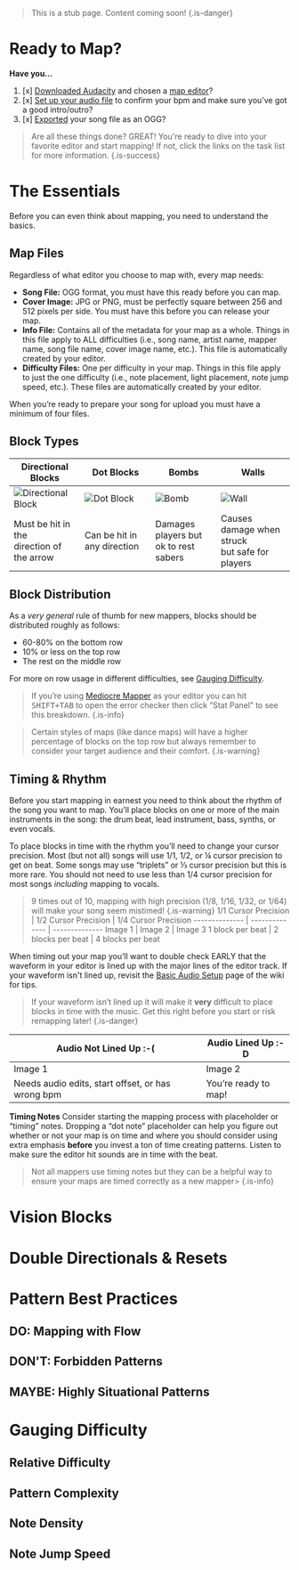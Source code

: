 <!-- TITLE: Basic Mapping -->
<!-- SUBTITLE: A quick summary of Basic Mapping -->

> This is a stub page. Content coming soon!
{.is-danger}
# Ready to Map?
**Have you…**
1. [x] [Downloaded Audacity](https://www.audacityteam.org/) and chosen a [map editor](/mapping#map-editing-resources)?
2. [x] [Set up your audio file](/mapping/basic-audio) to confirm your bpm and make sure you’ve got a good intro/outro?
3. [x] [Exported](/mapping/basic-audio#exporting) your song file as an OGG?

>Are all these things done? GREAT! You're ready to dive into your favorite editor and start mapping! If not, click the links on the task list for more information.
{.is-success}
# The Essentials
Before you can even think about mapping, you need to understand the basics.
## Map Files
Regardless of what editor you choose to map with, every map needs:

* **Song File:** OGG format, you must have this ready before you can map.
* **Cover Image:** JPG or PNG, must be perfectly square between 256 and 512 pixels per side. You must have this before you can release your map.
* **Info File:** Contains all of the metadata for your map as a whole. Things in this file apply to ALL difficulties (i.e., song name, artist name, mapper name, song file name, cover image name, etc.). This file is automatically created by your editor.
* **Difficulty Files:** One per difficulty in your map. Things in this file apply to just the one difficulty (i.e., note placement, light placement, note jump speed, etc.). These files are automatically created by your editor.

When you’re ready to prepare your song for upload you must have a minimum of four files.
## Block Types
Directional Blocks | Dot Blocks | Bombs | Walls
-------------- | -------------- | -------------- | --------------
![Directional Block](https://i.imgur.com/lYn2dp7.png?1) | ![Dot Block](https://i.imgur.com/dHwvAxi.png?1) | ![Bomb](https://i.imgur.com/5urqS7x.png?1) | ![Wall](https://i.imgur.com/fgkJLAf.png?1)
Must be hit in the<br />direction of the arrow | Can be hit in any direction | Damages players but<br />ok to rest sabers | Causes damage when struck<br />but safe for players
## Block Distribution
As a *very general* rule of thumb for new mappers, blocks should be distributed roughly as follows:

* 60-80% on the bottom row
* 10% or less on the top row
* The rest on the middle row

For more on row usage in different difficulties, see [Gauging Difficulty](/mapping/basic-mapping#gauging-difficulty).

>If you’re using [Mediocre Mapper](/mapping/mediocre-mapper) as your editor you can hit <kbd>SHIFT+TAB</kbd> to open the error checker then click “Stat Panel” to see this breakdown.
{.is-info} 

>Certain styles of maps (like dance maps) will have a higher percentage of blocks on the top row but always remember to consider your target audience and their comfort.
{.is-warning}

## Timing & Rhythm
Before you start mapping in earnest you need to think about the rhythm of the song you want to map. You’ll place blocks on one or more of the main instruments in the song: the drum beat, lead instrument, bass, synths, or even vocals. 

To place blocks in time with the rhythm you’ll need to change your cursor precision. Most (but not all) songs will use 1/1, 1/2, or ¼ cursor precision to get on beat. Some songs may use “triplets” or ⅓ cursor precision but this is more rare. You should not need to use less than 1/4 cursor precision for most songs *including* mapping to vocals.
> 9 times out of 10, mapping with high precision (1/8, 1/16, 1/32, or 1/64) will make your song seem mistimed!
{.is-warning}
1/1 Cursor Precision | 1/2 Cursor Precision | 1/4 Cursor Precision
-------------- | -------------- | --------------
Image 1 | Image 2 | Image 3
1 block per beat | 2 blocks per beat | 4 blocks per beat

When timing out your map you’ll want to double check EARLY that the waveform in your editor is lined up with the major lines of the editor track. If your waveform isn't lined up, revisit the [Basic Audio Setup](/mapping/basic-audio) page of the wiki for tips.
>If your waveform isn’t lined up it will make it **very** difficult to place blocks in time with the music. Get this right before you start or risk remapping later!
{.is-danger}

Audio Not Lined Up :-( | Audio Lined Up :-D
-------------- | --------------
Image 1 | Image 2
Needs audio edits, start offset, or has wrong bpm | You’re ready to map!

**Timing Notes**
Consider starting the mapping process with placeholder or “timing” notes. Dropping a “dot note” placeholder can help you figure out whether or not your map is on time and where you should consider using extra emphasis **before** you invest a ton of time creating patterns. Listen to make sure the editor hit sounds are in time with the beat.
>Not all mappers use timing notes but they can be a helpful way to ensure your maps are timed correctly as a new mapper>
{.is-info}
# Vision Blocks
# Double Directionals & Resets
# Pattern Best Practices
## DO: Mapping with Flow
## DON'T: Forbidden Patterns
## MAYBE: Highly Situational Patterns
# Gauging Difficulty
## Relative Difficulty
## Pattern Complexity
## Note Density
## Note Jump Speed